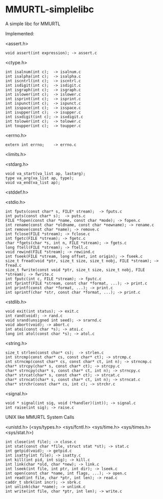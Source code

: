 # MMURTL-simplelibc
A simple libc for MMURTL

Implemented:

<assert.h>

	void assert(int expression); -> assert.c

<ctype.h>

	int isalnum(int c);  -> isalnum.c
	int isalpha(int c);  -> isalpha.c
	int iscntrl(int c);  -> iscntrl.c
	int isdigit(int c);  -> isdigit.c
	int isgraph(int c);  -> isgraph.c
	int islower(int c);  -> islower.c
	int isprint(int c);  -> isprint.c
	int ispunct(int c);  -> ispunct.c
	int isspace(int c);  -> isspace.c
	int isupper(int c);  -> isupper.c
	int isxdigit(int c); -> isxdigit.c
	int tolower(int c);  -> tolower.c
	int toupper(int c);  -> toupper.c

<errno.h>

	extern int errno;    -> errno.c

<limits.h>

<stdarg.h>

	void va_start(va_list ap, lastarg);
	type va_arg(va_list ap, type);
	void va_end(va_list ap);

<stddef.h>

<stdio.h>

	int fputs(const char* s, FILE* stream);  -> fputs.c
	int puts(const char* s);  -> puts.c
	FILE *fopen(const char *name, const char *mode); -> fopen.c
	int rename(const char *oldname, const char *newname); -> rename.c
	int remove(const char *name); -> remove.c
	int fclose(FILE *stream); -> fclose.c
	int fgetc(FILE *stream); -> fgetc.c
	char *fgets(char *s, int n, FILE *stream); -> fgets.c
	long ftell(FILE *stream); -> ftell.c
	void rewind(FILE *stream); -> rewiind.c
	int fseek(FILE *stream, long offset, int origin); -> fseek.c
	size_t fread(void *ptr, size_t size, size_t nobj, FILE *stream); -> fread.c
	size_t fwrite(const void *ptr, size_t size, size_t nobj, FILE *stream); -> fwrite.c
	int fputc(int c, FILE *stream); -> fputc.c
	int fprintf(FILE *stream, const char *format, ...); -> print.c
	int printf(const char *format, ...); -> print.c
	int sprintf(char *str, const char *format, ...); -> print.c

<stdlib.h>

	void exit(int status); -> exit.c
	int rand(void); -> rand.c
	void srand(unsigned int seed); -> srarnd.c
	void abort(void); -> abort.c
	int atoi(const char *s); -> atoi.c
	long int atol(const char *s); -> atol.c

<string.h>

	size_t strlen(const char* cs);  -> strlen.c
	int strcmp(const char* cs, const char* ct); -> strcmp.c
	int strncmp(const char* cs, const char* ct, int n); -> strncmp.c
	char* strcpy(char* s, const char* ct); -> strcpy.c
	char* strncpy(char* s, const char* ct, int n); -> strncpy.c
	char* strcat(char* s, const char* ct); -> strcat.c
	char* strncat(char* s, const char* ct, int n); -> strncat.c
	char* strchr(const char* cs, int c); -> strchr.c

<signal.h>

	void * signal(int sig, void (*handler)(int)); -> signal.c
	int raise(int sig); -> raise.c

UNIX like MMURTL System Calls

<unistd.h> (<sys/types.h> <sys/fcntl.h> <sys/time.h> <sys/times.h> <sys/stat.h>)

	int close(int file); -> close.c
	int stat(const char *file, struct stat *st); -> stat.c
	int getpid(void); -> getpid.c
	int isatty(int file); -> isatty.c
	int kill(int pid, int sig); -> kill.c
	int link(char *old, char *new); -> link.c
	int lseek(int file, int ptr, int dir); -> lseek.c
	int open(const char *name, int flags, ...); -> open.c
	int read(int file, char *ptr, int len); -> read.c
	caddr_t sbrk(int incr); -> sbrk.c
	int unlink(char *name); -> unlink.c
	int write(int file, char *ptr, int len); -> write.c

